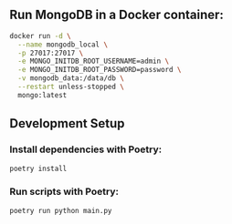 ## Run MongoDB in a Docker container:

```bash
docker run -d \
  --name mongodb_local \
  -p 27017:27017 \
  -e MONGO_INITDB_ROOT_USERNAME=admin \
  -e MONGO_INITDB_ROOT_PASSWORD=password \
  -v mongodb_data:/data/db \
  --restart unless-stopped \
  mongo:latest
```

## Development Setup

### Install dependencies with Poetry:

```bash
poetry install
```

### Run scripts with Poetry:

```bash
poetry run python main.py
```
